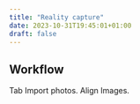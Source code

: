 ```yaml
---
title: "Reality capture"
date: 2023-10-31T19:45:01+01:00
draft: false
---
```


## Workflow

Tab Import photos.
Align Images.

